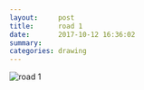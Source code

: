 ```yaml
---
layout:     post
title:      road 1
date:       2017-10-12 16:36:02
summary:    
categories: drawing
---
```

![road 1](/images/diary/road-1.png ".")
